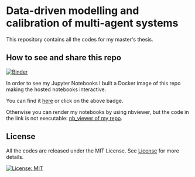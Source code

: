 # Data-driven modelling and calibration of multi-agent systems
This repository contains all the codes for my master's thesis.

## How to see and share this repo
[![Binder](https://mybinder.org/badge_logo.svg)](https://mybinder.org/v2/gh/andreamortaro/TrafficModelling/main)

In order to see my Jupyter Notebooks I built a Docker image of this repo making the hosted notebooks interactive.

You can find it [here](https://mybinder.org/v2/gh/andreamortaro/TrafficModelling/main) or click on the above badge.

Otherwise you can render my notebooks by using nbviewer, but the code in the link is not executable: [nb_viewer of my repo](https://nbviewer.org/github/andreamortaro/TrafficModelling/tree/main/).


## License

All the codes are released under the MIT License. See [License](https://github.com/andreamortaro/TrafficModelling/blob/main/LICENSE) for more details.

[![License: MIT](https://img.shields.io/badge/License-MIT-yellow.svg)](https://opensource.org/licenses/MIT)
